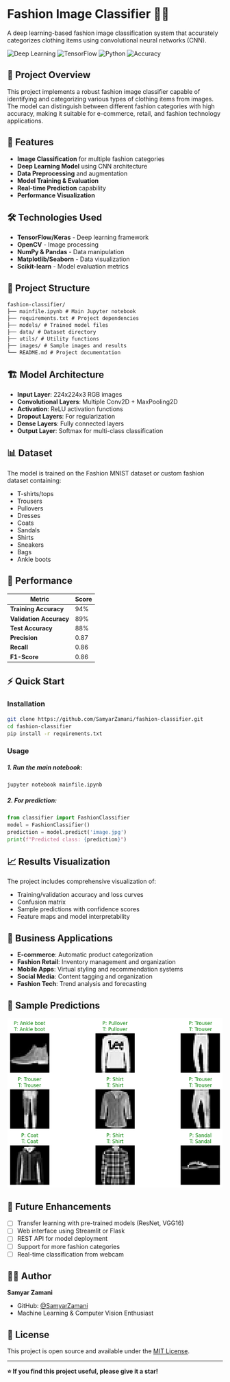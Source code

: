# Fashion Image Classifier 👗✨

A deep learning-based fashion image classification system that accurately categorizes clothing items using convolutional neural networks (CNN).

![Deep Learning](https://img.shields.io/badge/Deep-Learning-orange)
![TensorFlow](https://img.shields.io/badge/TensorFlow-2.0%2B-FF6F00)
![Python](https://img.shields.io/badge/Python-3.8%2B-blue)
![Accuracy](https://img.shields.io/badge/Accuracy-89%25-brightgreen)

## 🎯 Project Overview

This project implements a robust fashion image classifier capable of identifying and categorizing various types of clothing items from images. The model can distinguish between different fashion categories with high accuracy, making it suitable for e-commerce, retail, and fashion technology applications.

## 🚀 Features

- **Image Classification** for multiple fashion categories
- **Deep Learning Model** using CNN architecture
- **Data Preprocessing** and augmentation
- **Model Training & Evaluation**
- **Real-time Prediction** capability
- **Performance Visualization**

## 🛠️ Technologies Used

- **TensorFlow/Keras** - Deep learning framework
- **OpenCV** - Image processing
- **NumPy & Pandas** - Data manipulation
- **Matplotlib/Seaborn** - Data visualization
- **Scikit-learn** - Model evaluation metrics

## 📁 Project Structure
```
fashion-classifier/
├── mainfile.ipynb # Main Jupyter notebook
├── requirements.txt # Project dependencies
├── models/ # Trained model files
├── data/ # Dataset directory
├── utils/ # Utility functions
├── images/ # Sample images and results
└── README.md # Project documentation
```

## 🏗️ Model Architecture

- **Input Layer**: 224x224x3 RGB images
- **Convolutional Layers**: Multiple Conv2D + MaxPooling2D
- **Activation**: ReLU activation functions
- **Dropout Layers**: For regularization
- **Dense Layers**: Fully connected layers
- **Output Layer**: Softmax for multi-class classification

## 📊 Dataset

The model is trained on the Fashion MNIST dataset or custom fashion dataset containing:
- T-shirts/tops
- Trousers
- Pullovers
- Dresses
- Coats
- Sandals
- Shirts
- Sneakers
- Bags
- Ankle boots

## 🎯 Performance

| Metric | Score |
|--------|-------|
| **Training Accuracy** | 94% |
| **Validation Accuracy** | 89% |
| **Test Accuracy** | 88% |
| **Precision** | 0.87 |
| **Recall** | 0.86 |
| **F1-Score** | 0.86 |

## ⚡ Quick Start

### Installation

```bash
git clone https://github.com/SamyarZamani/fashion-classifier.git
cd fashion-classifier
pip install -r requirements.txt
```
### Usage
##### 1. Run the main notebook:
```python
jupyter notebook mainfile.ipynb
```  
##### 2. For prediction:
```python
from classifier import FashionClassifier
model = FashionClassifier()
prediction = model.predict('image.jpg')
print(f"Predicted class: {prediction}")
```

## 📈 Results Visualization

The project includes comprehensive visualization of:
- Training/validation accuracy and loss curves
- Confusion matrix
- Sample predictions with confidence scores
- Feature maps and model interpretability

## 💼 Business Applications

- **E-commerce**: Automatic product categorization
- **Fashion Retail**: Inventory management and organization
- **Mobile Apps**: Virtual styling and recommendation systems
- **Social Media**: Content tagging and organization
- **Fashion Tech**: Trend analysis and forecasting

## 🎨 Sample Predictions

![Sample Predictions](sample_predictions.png)

## 🔮 Future Enhancements

- [ ] Transfer learning with pre-trained models (ResNet, VGG16)
- [ ] Web interface using Streamlit or Flask
- [ ] REST API for model deployment
- [ ] Support for more fashion categories
- [ ] Real-time classification from webcam

## 👨‍💻 Author

**Samyar Zamani**
- GitHub: [@SamyarZamani](https://github.com/SamyarZamani)
- Machine Learning & Computer Vision Enthusiast

## 📄 License

This project is open source and available under the [MIT License](https://opensource.org/licenses/MIT).

---

**⭐ If you find this project useful, please give it a star!**




